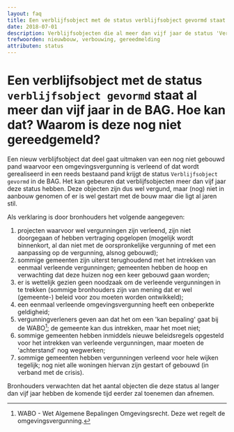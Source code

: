 ```yaml
---
layout: faq
title: Een verblijfsobject met de status verblijfsobject gevormd staat al meer dan vijf jaar in de BAG. Hoe kan dat? Waarom is deze nog niet gereedgemeld?
date: 2018-07-01
description: Verblijfsobjecten die al meer dan vijf jaar de status 'Verblijfsobject gevormd' hebben, zijn wel vergund, maar (nog) niet in aanbouw genomen of er is wel gestart met de bouw, maar die ligt al jaren stil. Hiervoor zijn meerdere verklaringen.
trefwoorden: nieuwbouw, verbouwing, gereedmelding
attributen: status
---
```


# Een verblijfsobject met de status `verblijfsobject gevormd` staat al meer dan vijf jaar in de BAG. Hoe kan dat? Waarom is deze nog niet gereedgemeld?

Een nieuw verblijfsobject dat deel gaat uitmaken van een nog niet gebouwd pand waarvoor een omgevingsvergunning is verleend of dat wordt gerealiseerd in een reeds bestaand pand krijgt de status `Verblijfsobject gevormd` in de BAG. Het kan gebeuren dat verblijfsobjecten meer dan vijf jaar deze status hebben. Deze objecten zijn dus wel vergund, maar (nog) niet in aanbouw genomen of er is wel gestart met de bouw maar die ligt al jaren stil.

Als verklaring is door bronhouders het volgende aangegeven:

1. projecten waarvoor wel vergunningen zijn verleend, zijn niet doorgegaan of hebben vertraging opgelopen (mogelijk wordt binnenkort, al dan niet met de oorspronkelijke vergunning of met een aanpassing op de vergunning, alsnog gebouwd);
2. sommige gemeenten zijn uiterst terughoudend met het intrekken van eenmaal verleende vergunningen; gemeenten hebben de hoop en verwachting dat deze huizen nog een keer gebouwd gaan worden;
3. er is wettelijk gezien geen noodzaak om de verleende vergunningen in te trekken (sommige bronhouders zijn van mening dat er wel (gemeente-) beleid voor zou moeten worden ontwikkeld);
4. een eenmaal verleende omgevingsvergunning heeft een onbeperkte geldigheid;
5. vergunningverleners geven aan dat het om een 'kan bepaling' gaat bij de WABO[^wabo]; de gemeente kan dus intrekken, maar het moet niet;
6. sommige gemeenten hebben inmiddels nieuwe beleidsregels opgesteld voor het intrekken van verleende vergunningen, maar moeten de 'achterstand' nog wegwerken;
7. sommige gemeenten hebben vergunningen verleend voor hele wijken tegelijk; nog niet alle woningen hiervan zijn gestart of gebouwd (in verband met de crisis).

[^wabo]: WABO - Wet Algemene Bepalingen Omgevingsrecht. Deze wet regelt de omgevingsvergunning.

Bronhouders verwachten dat het aantal objecten die deze status al langer dan vijf jaar hebben de komende tijd eerder zal toenemen dan afnemen.
